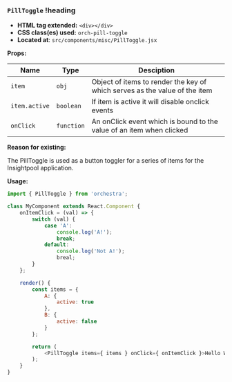 ### `PillToggle` !heading

* __HTML tag extended:__ `<div></div>`
* __CSS class(es) used:__ `orch-pill-toggle`
* __Located at__: `src/components/misc/PillToggle.jsx`

**Props:**

| Name          | Type          | Desciption                                                                                     |
| ------------- |---------------| -----------------------------------------------------------------------------------------------|
| `item`        | `obj`         | Object of items to render the key of which serves as the value of the item                     |
| `item.active` | `boolean`     | If item is active it will disable onclick events                                               |
| `onClick`     | `function`    | An onClick event which is bound to the value of an item when clicked                           |

**Reason for existing:**

The PillToggle is used as a button toggler for a series of items for the Insightpool application.

**Usage:**

```javascript
import { PillToggle } from 'orchestra';

class MyComponent extends React.Component {
	onItemClick = (val) => {
		switch (val) {
			case 'A':
				console.log('A!');
				break;
			default:
				console.log('Not A!');
				breal;
		}
	};

	render() {
		const items = {
			A: {
				active: true
			},
			B: {
				active: false
			}
		};

		return (
			<PillToggle items={ items } onClick={ onItemClick }>Hello World!</PillToggle>
		);
	}
}
```

